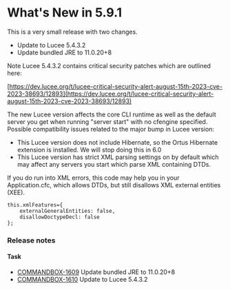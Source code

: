 # What's New in 5.9.1

This is a very small release with two changes.

* Update to Lucee 5.4.3.2
* Update bundled JRE to 11.0.20+8

Note Lucee 5.4.3.2 contains critical security patches which are outlined here:

[https://dev.lucee.org/t/lucee-critical-security-alert-august-15th-2023-cve-2023-38693/12893](https://dev.lucee.org/t/lucee-critical-security-alert-august-15th-2023-cve-2023-38693/12893)

The new Lucee version affects the core CLI runtime as well as the default server you get when running "server start" with no cfengine specified.  Possible compatibility issues related to the major bump in Lucee version:

* This Lucee version does not include Hibernate, so the Ortus Hibernate extension is installed.  We will stop doing this in 6.0
* This Lucee version has strict XML parsing settings on by default which may affect any servers you start which parse XML containing DTDs.

If you do run into XML errors, this code may help you in your Application.cfc, which allows DTDs, but still disallows XML external entities (XEE).

```
this.xmlFeatures={
	externalGeneralEntities: false,
	disallowDoctypeDecl: false
};
```

### Release notes

#### Task

* [COMMANDBOX-1609](https://ortussolutions.atlassian.net/browse/COMMANDBOX-1609) Update bundled JRE to 11.0.20+8
* [COMMANDBOX-1610](https://ortussolutions.atlassian.net/browse/COMMANDBOX-1610) Update to Lucee 5.4.3.2
